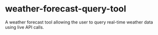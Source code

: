 # weather-forecast-query-tool
A weather forecast tool allowing the user to query real-time weather data using live API calls.
